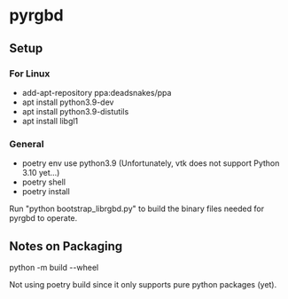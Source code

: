 # pyrgbd

## Setup

### For Linux

- add-apt-repository ppa:deadsnakes/ppa
- apt install python3.9-dev
- apt install python3.9-distutils
- apt install libgl1

### General

- poetry env use python3.9 (Unfortunately, vtk does not support Python 3.10 yet...)
- poetry shell
- poetry install

Run "python bootstrap_librgbd.py" to build the binary files needed for pyrgbd to operate.

## Notes on Packaging

python -m build --wheel

Not using poetry build since it only supports pure python packages (yet).
